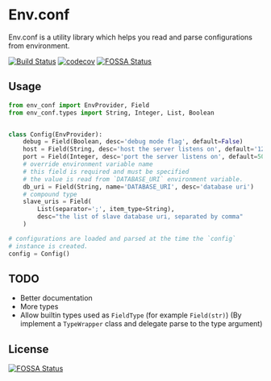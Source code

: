 # Env.conf

Env.conf is a utility library which helps you read and parse configurations from
environment.


[![Build Status](https://travis-ci.org/QuantumGhost/env_conf.svg?branch=master)](https://travis-ci.org/QuantumGhost/env_conf)
[![codecov](https://codecov.io/gh/QuantumGhost/env_conf/branch/master/graph/badge.svg)](https://codecov.io/gh/QuantumGhost/env_conf)
[![FOSSA Status](https://app.fossa.io/api/projects/git%2Bgithub.com%2FQuantumGhost%2Fenv_conf.svg?type=shield)](https://app.fossa.io/projects/git%2Bgithub.com%2FQuantumGhost%2Fenv_conf?ref=badge_shield)

## Usage

~~~py
from env_conf import EnvProvider, Field
from env_conf.types import String, Integer, List, Boolean


class Config(EnvProvider):
    debug = Field(Boolean, desc='debug mode flag', default=False)
    host = Field(String, desc='host the server listens on', default='127.0.0.0')
    port = Field(Integer, desc='port the server listens on', default=5000)
    # override environment variable name
    # this field is required and must be specified
    # the value is read from `DATABASE_URI` environment variable.
    db_uri = Field(String, name='DATABASE_URI', desc='database uri')
    # compound type
    slave_uris = Field(
        List(separator=';', item_type=String),
        desc="the list of slave database uri, separated by comma"
    )

# configurations are loaded and parsed at the time the `config`
# instance is created.
config = Config()
~~~

## TODO

 - Better documentation
 - More types
 - Allow builtin types used as `FieldType` (for example `Field(str)`)
   (By implement a `TypeWrapper` class and delegate parse to the type
   argument)


## License
[![FOSSA Status](https://app.fossa.io/api/projects/git%2Bgithub.com%2FQuantumGhost%2Fenv_conf.svg?type=large)](https://app.fossa.io/projects/git%2Bgithub.com%2FQuantumGhost%2Fenv_conf?ref=badge_large)